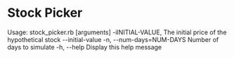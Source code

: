 Stock Picker
========================

Usage: stock_picker.rb [arguments]
    -iINITIAL-VALUE,                 The initial price of the hypothetical stock
        --initial-value
    -n, --num-days=NUM-DAYS          Number of days to simulate
    -h, --help                       Display this help message
